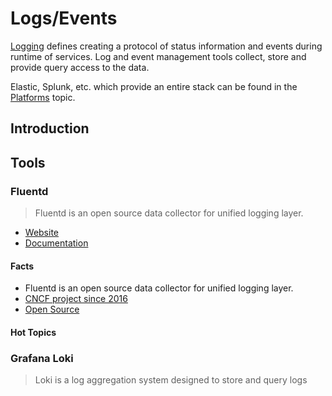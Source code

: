 # Logs/Events

[Logging](https://en.wikipedia.org/wiki/Logging_(software)) defines creating a protocol of status information and events during runtime of services. Log and event management tools collect, store and provide query access to the data. 

Elastic, Splunk, etc. which provide an entire stack can be found in the [Platforms](../platforms) topic. 

## Introduction

## Tools

### Fluentd

> Fluentd is an open source data collector for unified logging layer. 

- [Website](https://www.fluentd.org/)
- [Documentation](https://docs.fluentd.org/)

#### Facts

- Fluentd is an open source data collector for unified logging layer.
- [CNCF project since 2016](https://www.cncf.io/projects/fluentd/)
- [Open Source](https://github.com/fluent/fluentd)

#### Hot Topics 

### Grafana Loki

> Loki is a log aggregation system designed to store and query logs